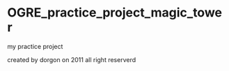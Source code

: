 # OGRE_practice_project_magic_tower

my practice project

created by dorgon on 2011
all right reserverd